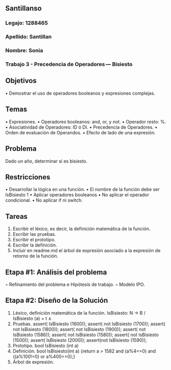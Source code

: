 ## Santillanso
### Legajo: 1288465
### Apellido: Santillan
### Nombre: Sonia
### Trabajo 3 - Precedencia de Operadores — Bisiesto
## Objetivos
• Demostrar el uso de operadores booleanos y expresiones complejas.
## Temas
• Expresiones.
• Operadores booleanos: and, or, y not.
• Operador resto: %.
• Asociatividad de Operadores: ID ó DI.
• Precedencia de Operadores.
• Orden de evaluación de Operandos.
• Efecto de lado de una expresión.
## Problema
Dado un año, determinar si es bisiesto.
## Restricciones
• Desarrollar la lógica en una función.
• El nombre de la función debe ser IsBisiesto 1
• Aplicar operadores booleanos
• No aplicar el operador condicional.
• No aplicar if ni switch.
## Tareas
1. Escribir el léxico, es decir, la definición matemática de la función.
2. Escribir las pruebas.
3. Escribir el prototipo.
4. Escribir la definición.
5. Incluir en readme.md el árbol de expresión asociado a la expresión de retorno
de la función.

 ## Etapa #1: Análisis del problema
◦ Refinamiento del problema e Hipótesis de trabajo.
◦ Modelo IPO.

## Etapa #2: Diseño de la Solución
1. Léxico, definición matemática de la función.
IsBisiesto: N &rightarrow; B / IsBisiesto (a) = t &and;
2. Pruebas.
assert( IsBisiesto (1600));
 assert( not IsBisiesto (1700));
 assert( not IsBisiesto (1800));
 assert( not IsBisiesto (1900));
 assert( not IsBisiesto (1586));
 assert( not IsBisiesto (1580));
 assert( not IsBisiesto (1500));
 assert( IsBisiesto (2000));
 assert(not IsBisiesto (1590));
3. Prototipo.
bool IsBisiesto (int a)
4. Definición.
bool IsBisiesto(int a) {return a > 1582 and (a%4==0) and ((a%100!=0) or a%400==0);}
5. Árbol de expresión.

